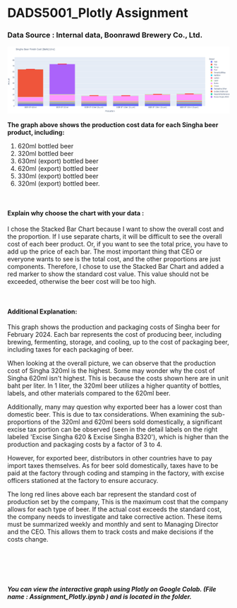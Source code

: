 # DADS5001_Plotly Assignment

### Data Source : Internal data, Boonrawd Brewery Co., Ltd.

![alt text](https://github.com/KunakornMart/DADS5001_Plotly/blob/main/Singha_Beer_FG_Cost.png)

**The graph above shows the production cost data for each Singha beer product, including:**
1. 620ml bottled beer
2. 320ml bottled beer
3. 630ml (export) bottled beer
4. 620ml (export) bottled beer
5. 330ml (export) bottled beer
6. 320ml (export) bottled beer.

<br />

#### Explain why choose the chart with your data : 
I chose the Stacked Bar Chart because I want to show the overall cost and the proportion. If I use separate charts, it will be difficult to see the overall cost of each beer product. Or, if you want to see the total price, you have to add up the price of each bar. The most important thing that CEO or everyone wants to see is the total cost, and the other proportions are just components. Therefore, I chose to use the Stacked Bar Chart and added a red marker to show the standard cost value. This value should not be exceeded, otherwise the beer cost will be too high.

<br />

#### Additional Explanation: 
This graph shows the production and packaging costs of Singha beer for February 2024. Each bar represents the cost of producing beer, including brewing, fermenting, storage, and cooling, up to the cost of packaging beer, including taxes for each packaging of beer. 

When looking at the overall picture, we can observe that the production cost of Singha 320ml is the highest. Some may wonder why the cost of Singha 620ml isn't highest. This is because the costs shown here are in unit baht per liter. In 1 liter, the 320ml beer utilizes a higher quantity of bottles, labels, and other materials compared to the 620ml beer. 

Additionally, many may question why exported beer has a lower cost than domestic beer. This is due to tax considerations. When examining the sub-proportions of the 320ml and 620ml beers sold domestically, a significant excise tax portion can be observed (seen in the detail labels on the right labeled 'Excise Singha 620 & Excise Singha B320'), which is higher than the production and packaging costs by a factor of 3 to 4. 

However, for exported beer, distributors in other countries have to pay import taxes themselves. As for beer sold domestically, taxes have to be paid at the factory through coding and stamping in the factory, with excise officers stationed at the factory to ensure accuracy. 

The long red lines above each bar represent the standard cost of production set by the company,  This is the maximum cost that the company allows for each type of beer. If the actual cost exceeds the standard cost, the company needs to investigate and take corrective action. These items must be summarized weekly and monthly and sent to Managing Director and the CEO. This allows them to track costs and make decisions if the costs change.

<br />
<br />
<br />
<br />

**_You can view the interactive graph using Plotly on Google Colab. (File name : Assignment_Plotly.ipynb ) and is located in the folder._**
